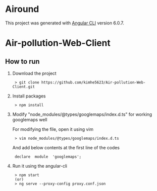 
# Airound

This project was generated with [Angular CLI](https://github.com/angular/angular-cli) version 6.0.7.

# Air-pollution-Web-Client
## How to run
1. Download the project

		> git clone https://github.com/kimhe5623/Air-pollution-Web-Client.git

2. Install packages

		> npm install

3. Modify "node_modules/@types/googlemaps/index.d.ts" for working googlemaps well
	
	For modifying the file, open it using vim
	
		> vim node_modules/@types/googlemaps/index.d.ts

	And add below contents at the first line of the codes
	
		declare  module  'googlemaps';

4. Run it using the angular-cli

		> npm start
		(or)
		> ng serve --proxy-config proxy.conf.json
